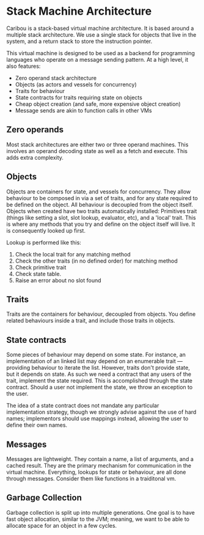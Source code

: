# Stack Machine Architecture

Caribou is a stack-based virtual machine architecture. It is based around a multiple stack architecture. We use a single stack for objects that live in the system, and a return stack to store the instruction pointer.

This virtual machine is designed to be used as a backend for programming languages who operate on a message sending pattern. At a high level, it also features:

* Zero operand stack architecture
* Objects (as actors and vessels for concurrency)
* Traits for behaviour
* State contracts for traits requiring state on objects
* Cheap object creation (and safe, more expensive object creation)
* Message sends are akin to function calls in other VMs

## Zero operands

Most stack architectures are either two or three operand machines. This involves an operand decoding state as well as a fetch and execute. This adds extra complexity.

## Objects

Objects are containers for state, and vessels for concurrency. They allow behaviour to be composed in via a set of traits, and for any state required to be defined on the object. All behaviour is decoupled from the object itself. Objects when created have two traits automatically installed: Primitives trait (things like setting a slot, slot lookup, evaluator, etc), and a 'local' trait. This is where any methods that you try and define on the object itself will live. It is consequently looked up first.

Lookup is performed like this:

1. Check the local trait for any matching method
2. Check the other traits (in no defined order) for matching method
3. Check primitive trait
4. Check state table.
5. Raise an error about no slot found

## Traits

Traits are the containers for behaviour, decoupled from objects. You define related behaviours inside a trait, and include those traits in objects.

## State contracts

Some pieces of behaviour may depend on some state. For instance, an implementation of an linked list may depend on an enumerable trait — providing behaviour to iterate the list. However, traits don't provide state, but it depends on state. As such we need a contract that any users of the trait, implement the state required. This is accomplished through the state contract. Should a user not implement the state, we throw an exception to the user.

The idea of a state contract does not mandate any particular implementation strategy, though we strongly advise against the use of hard names; implementors should use mappings instead, allowing the user to define their own names.

## Messages

Messages are lightweight. They contain a name, a list of arguments, and a cached result. They are the primary mechanism for communication in the virtual machine. Everything, lookups for state or behaviour, are all done through messages. Consider them like functions in a traiditonal vm.

## Garbage Collection

Garbage collection is split up into multiple generations. One goal is to have fast object allocation, similar to the JVM; meaning, we want to be able to allocate space for an object in a few cycles.
